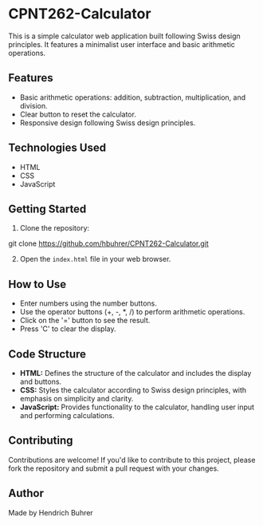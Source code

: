 # CPNT262-Calculator

This is a simple calculator web application built following Swiss design principles. It features a minimalist user interface and basic arithmetic operations.

## Features

- Basic arithmetic operations: addition, subtraction, multiplication, and division.
- Clear button to reset the calculator.
- Responsive design following Swiss design principles.

## Technologies Used

- HTML
- CSS
- JavaScript

## Getting Started

1. Clone the repository:

git clone https://github.com/hbuhrer/CPNT262-Calculator.git

2. Open the `index.html` file in your web browser.

## How to Use

- Enter numbers using the number buttons.
- Use the operator buttons (+, -, *, /) to perform arithmetic operations.
- Click on the '=' button to see the result.
- Press 'C' to clear the display.

## Code Structure

- **HTML:** Defines the structure of the calculator and includes the display and buttons.
- **CSS:** Styles the calculator according to Swiss design principles, with emphasis on simplicity and clarity.
- **JavaScript:** Provides functionality to the calculator, handling user input and performing calculations.

## Contributing

Contributions are welcome! If you'd like to contribute to this project, please fork the repository and submit a pull request with your changes.

## Author

Made by Hendrich Buhrer
